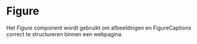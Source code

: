 # Figure

Het _Figure_ component wordt gebruikt om afbeeldingen en FigureCaptions correct te structureren binnen een webpagina.
